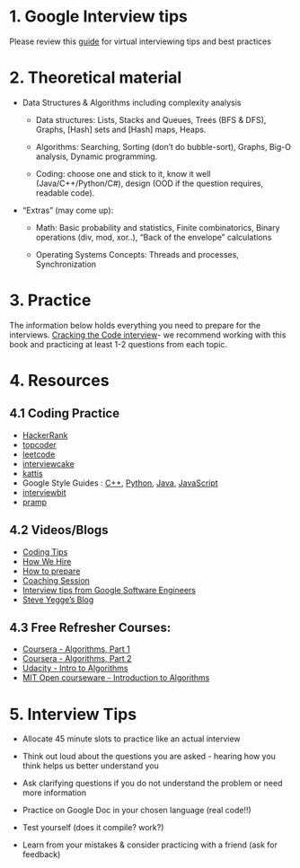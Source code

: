 # 1. Google Interview tips

Please review this [guide](http://services.google.com/fh/files/misc/general_virtual_interviews_candidate_resource.pdf) for virtual interviewing tips and best practices

# 2. Theoretical material

* Data Structures & Algorithms including complexity analysis
  
  * Data structures: Lists, Stacks and Queues, Trees (BFS & DFS), Graphs, [Hash] sets and [Hash] maps, Heaps. 
  
  * Algorithms: Searching, Sorting (don’t do bubble-sort), Graphs, Big-O analysis, Dynamic programming.
  
  * Coding: choose one and stick to it, know it well (Java/C++/Python/C#), design (OOD if the question requires, readable code).

* “Extras” (may come up):
  
  * Math: Basic probability and statistics, Finite combinatorics, Binary operations (div, mod, xor..), “Back of the envelope” calculations
  
  * Operating Systems Concepts: Threads and processes, Synchronization

# 3. Practice

The information below holds everything you need to prepare for the interviews.
[Cracking the Code interview](https://books.google.co.uk/books/about/Cracking_the_Coding_Interview.html?id=anhAXwAACAAJ&hl=en)- we recommend working with this book and practicing at least 1-2 questions from each topic.   

# 4. Resources

## 4.1 Coding Practice

* [HackerRank](https://www.hackerrank.com/)
* [topcoder](https://www.topcoder.com/)
* [leetcode](https://leetcode.com/)
* [interviewcake](https://www.interviewcake.com/)
* [kattis](https://open.kattis.com/)
* Google Style Guides  : [C++](https://google.github.io/styleguide/cppguide.html), [Python](https://google.github.io/styleguide/pyguide.html), [Java](https://google.github.io/styleguide/javaguide.html), [JavaScript](https://google.github.io/styleguide/javascriptguide.xml)
* [interviewbit](https://www.interviewbit.com/)
* [pramp](https://www.pramp.com/#/)

## 4.2 Videos/Blogs

* [Coding Tips](https://www.youtube.com/watch?v=6ZZX9iIgFoo&list=PLllx_3tLoo4c_aR8RKOOnizL5LiUH02YF&index=13&t=0s)
* [How We Hire](https://www.youtube.com/watch?v=k-baHBzWe4k&t=7s)
* [How to prepare](https://www.youtube.com/watch?v=ko-KkSmp-Lk)
* [Coaching Session](https://www.youtube.com/watch?v=oWbUtlUhwa8)
* [Interview tips from Google Software Engineers](https://www.youtube.com/watch?v=oWbUtlUhwa8)
* [Steve Yegge’s Blog ](http://steve-yegge.blogspot.com/2008/03/get-that-job-at-google.html)

## 4.3 Free Refresher Courses:

* [Coursera - Algorithms, Part 1](https://www.coursera.org/learn/algorithms-part1)
* [Coursera - Algorithms, Part 2](https://www.coursera.org/learn/algorithms-part2)
* [Udacity - Intro to Algorithms](https://www.udacity.com/course/intro-to-algorithms--cs215)
* [MIT Open courseware - Introduction to Algorithms](https://ocw.mit.edu/courses/electrical-engineering-and-computer-science/6-006-introduction-to-algorithms-spring-2008/)

# 5. Interview Tips

* Allocate 45 minute slots to practice like an actual interview

* Think out loud about the questions you are asked - hearing how you think helps us better understand you

* Ask clarifying questions if you do not understand the problem or need more information

* Practice on Google Doc in your chosen language (real code!!)

* Test yourself (does it compile? work?)

* Learn from your mistakes & consider practicing with a friend (ask for feedback)